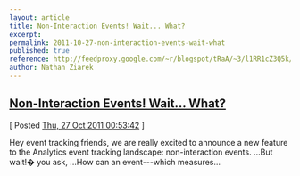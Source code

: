 ```yaml
---
layout: article
title: Non-Interaction Events! Wait... What?
excerpt: 
permalink: 2011-10-27-non-interaction-events-wait-what
published: true
reference: http://feedproxy.google.com/~r/blogspot/tRaA/~3/l1RR1cZ3Q5k/non-interaction-events-wait-what.html
author: Nathan Ziarek
---
```


## [Non-Interaction Events! Wait... What?][0]  
\[ Posted [Thu, 27 Oct 2011 00:53:42][1] \]

Hey event tracking friends, we are really excited to announce a new feature to the Analytics event tracking landscape: non-interaction events. ...But wait!� you ask, ...How can an event---which measures...



[0]: http://feedproxy.google.com/~r/blogspot/tRaA/~3/l1RR1cZ3Q5k/non-interaction-events-wait-what.html
[1]: http://nathanziarek.tumblr.com/post/11974938356